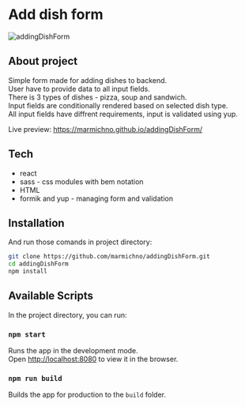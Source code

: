 # Add dish form

![addingDishForm](https://user-images.githubusercontent.com/72525469/133504575-93bfc8cc-2341-42c9-972e-175e0f52a3e0.gif)

## About project

Simple form made for adding dishes to backend.<br>
User have to provide data to all input fields.<br>
There is 3 types of dishes - pizza, soup and sandwich.<br>
Input fields are conditionally rendered based on selected dish type.<br>
All input fields have diffrent requirements, input is validated using yup.

Live preview: https://marmichno.github.io/addingDishForm/

## Tech

- react
- sass - css modules with bem notation
- HTML
- formik and yup - managing form and validation

## Installation

And run those comands in project directory:
```sh
git clone https://github.com/marmichno/addingDishForm.git
cd addingDishForm
npm install
```

## Available Scripts

In the project directory, you can run:

### `npm start`

Runs the app in the development mode.\
Open [http://localhost:8080](http://localhost:8080) to view it in the browser.

### `npm run build`

Builds the app for production to the `build` folder.
